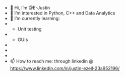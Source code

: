 - 👋 Hi, I’m @E-Justin
- 👀 I’m interested in Python, C++ and Data Analytics 
- 🌱 I’m currently learning:
-   * Unit testing
-   * GUIs
-   
-   
-   
- 📫 How to reach me: through linkedin @ https://www.linkedin.com/in/justin-ezell-23a952196/

<!---
E-Justin/E-Justin is a ✨ special ✨ repository because its `README.md` (this file) appears on your GitHub profile.
You can click the Preview link to take a look at your changes.
--->
